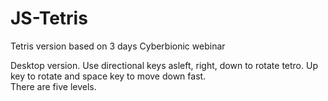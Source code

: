 # JS-Tetris
Tetris version based on 3 days Cyberbionic webinar

<p>Desktop version. Use directional keys asleft, right, down to rotate tetro. Up key to rotate and space key to move down fast.<br />
There are five levels.
</p>
